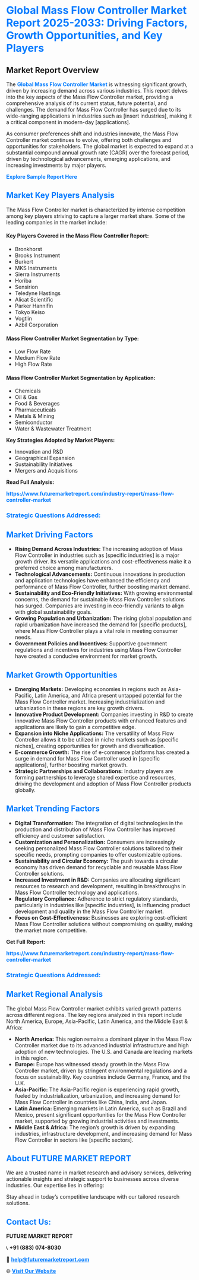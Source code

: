 <h1 style="color: #007BFF;">Global Mass Flow Controller Market Report 2025-2033: Driving Factors, Growth Opportunities, and Key Players</h1>

<section id="overview">
<h2>Market Report Overview</h2>
<p>The <a href="https://www.futuremarketreport.com/industry-report/mass-flow-controller-market" style="color: #007BFF; text-decoration: none;"><strong>Global Mass Flow Controller Market</strong></a> is witnessing significant growth, driven by increasing demand across various industries. This report delves into the key aspects of the Mass Flow Controller market, providing a comprehensive analysis of its current status, future potential, and challenges. The demand for Mass Flow Controller has surged due to its wide-ranging applications in industries such as [insert industries], making it a critical component in modern-day [applications].</p>
<p>As consumer preferences shift and industries innovate, the Mass Flow Controller market continues to evolve, offering both challenges and opportunities for stakeholders. The global market is expected to expand at a substantial compound annual growth rate (CAGR) over the forecast period, driven by technological advancements, emerging applications, and increasing investments by major players.</p>
</section>

<section id="overview">
<p><a href="https://www.futuremarketreport.com/request-sample/reportId=101768" style="color: #007BFF; text-decoration: none;"><strong>Explore Sample Report Here</strong></a></p>
</section>

<section id="key-players">
<h2 style="color: #007BFF;">Market Key Players Analysis</h2>
<p>The Mass Flow Controller market is characterized by intense competition among key players striving to capture a larger market share. Some of the leading companies in the market include:</p>
<h4>Key Players Covered in the Mass Flow Controller Report:</h4>
<ul><li>Bronkhorst</li><li>Brooks Instrument</li><li>Burkert</li><li>MKS Instruments</li><li>Sierra Instruments</li><li>Horiba</li><li>Sensirion</li><li>Teledyne Hastings</li><li>Alicat Scientific</li><li>Parker Hannifin</li><li>Tokyo Keiso</li><li>Vogtlin</li><li>Azbil Corporation</li></ul>
<h4>Mass Flow Controller Market Segmentation by Type:</h4>
<ul><li>Low Flow Rate</li><li>Medium Flow Rate</li><li>High Flow Rate</li></ul>

<h4>Mass Flow Controller Market Segmentation by Application:</h4>
<ul><li>Chemicals</li><li>Oil &amp; Gas</li><li>Food &amp; Beverages</li><li>Pharmaceuticals</li><li>Metals &amp; Mining</li><li>Semiconductor</li><li>Water &amp; Wastewater Treatment</li></ul>
<p><strong>Key Strategies Adopted by Market Players:</strong></p>
<ul>
<li>Innovation and R&D</li>
<li>Geographical Expansion</li>
<li>Sustainability Initiatives</li>
<li>Mergers and Acquisitions</li>
</ul>
</section>

<section>
<p><strong>Read Full Analysis: </strong></p><a href="https://www.futuremarketreport.com/industry-report/mass-flow-controller-market" style="color: #007BFF; text-decoration: none;"><strong>https://www.futuremarketreport.com/industry-report/mass-flow-controller-market</strong></a>
<h3 style="color: #007BFF;">Strategic Questions Addressed:</h3>
</section>

<section id="driving-factors">
<h2 style="color: #007BFF;">Market Driving Factors</h2>
<ul>
<li><strong>Rising Demand Across Industries:</strong> The increasing adoption of Mass Flow Controller in industries such as [specific industries] is a major growth driver. Its versatile applications and cost-effectiveness make it a preferred choice among manufacturers.</li>
<li><strong>Technological Advancements:</strong> Continuous innovations in production and application technologies have enhanced the efficiency and performance of Mass Flow Controller, further boosting market demand.</li>
<li><strong>Sustainability and Eco-Friendly Initiatives:</strong> With growing environmental concerns, the demand for sustainable Mass Flow Controller solutions has surged. Companies are investing in eco-friendly variants to align with global sustainability goals.</li>
<li><strong>Growing Population and Urbanization:</strong> The rising global population and rapid urbanization have increased the demand for [specific products], where Mass Flow Controller plays a vital role in meeting consumer needs.</li>
<li><strong>Government Policies and Incentives:</strong> Supportive government regulations and incentives for industries using Mass Flow Controller have created a conducive environment for market growth.</li>
</ul>
</section>

<section id="growth-opportunities">
<h2 style="color: #007BFF;">Market Growth Opportunities</h2>
<ul>
<li><strong>Emerging Markets:</strong> Developing economies in regions such as Asia-Pacific, Latin America, and Africa present untapped potential for the Mass Flow Controller market. Increasing industrialization and urbanization in these regions are key growth drivers.</li>
<li><strong>Innovative Product Development:</strong> Companies investing in R&D to create innovative Mass Flow Controller products with enhanced features and applications are likely to gain a competitive edge.</li>
<li><strong>Expansion into Niche Applications:</strong> The versatility of Mass Flow Controller allows it to be utilized in niche markets such as [specific niches], creating opportunities for growth and diversification.</li>
<li><strong>E-commerce Growth:</strong> The rise of e-commerce platforms has created a surge in demand for Mass Flow Controller used in [specific applications], further boosting market growth.</li>
<li><strong>Strategic Partnerships and Collaborations:</strong> Industry players are forming partnerships to leverage shared expertise and resources, driving the development and adoption of Mass Flow Controller products globally.</li>
</ul>
</section>

<section id="trending-factors">
<h2 style="color: #007BFF;">Market Trending Factors</h2>
<ul>
<li><strong>Digital Transformation:</strong> The integration of digital technologies in the production and distribution of Mass Flow Controller has improved efficiency and customer satisfaction.</li>
<li><strong>Customization and Personalization:</strong> Consumers are increasingly seeking personalized Mass Flow Controller solutions tailored to their specific needs, prompting companies to offer customizable options.</li>
<li><strong>Sustainability and Circular Economy:</strong> The push towards a circular economy has driven demand for recyclable and reusable Mass Flow Controller solutions.</li>
<li><strong>Increased Investment in R&D:</strong> Companies are allocating significant resources to research and development, resulting in breakthroughs in Mass Flow Controller technology and applications.</li>
<li><strong>Regulatory Compliance:</strong> Adherence to strict regulatory standards, particularly in industries like [specific industries], is influencing product development and quality in the Mass Flow Controller market.</li>
<li><strong>Focus on Cost-Effectiveness:</strong> Businesses are exploring cost-efficient Mass Flow Controller solutions without compromising on quality, making the market more competitive.</li>
</ul>
</section>

<section>
<p><strong>Get Full Report: </strong></p><a href="https://www.futuremarketreport.com/industry-report/mass-flow-controller-market" style="color: #007BFF; text-decoration: none;"><strong>https://www.futuremarketreport.com/industry-report/mass-flow-controller-market</strong></a>
<h3 style="color: #007BFF;">Strategic Questions Addressed:</h3>
</section>


<section id="regional-analysis">
<h2 style="color: #007BFF;">Market Regional Analysis</h2>
<p>The global Mass Flow Controller market exhibits varied growth patterns across different regions. The key regions analyzed in this report include North America, Europe, Asia-Pacific, Latin America, and the Middle East & Africa:</p>
<ul>
<li><strong>North America:</strong> This region remains a dominant player in the Mass Flow Controller market due to its advanced industrial infrastructure and high adoption of new technologies. The U.S. and Canada are leading markets in this region.</li>
<li><strong>Europe:</strong> Europe has witnessed steady growth in the Mass Flow Controller market, driven by stringent environmental regulations and a focus on sustainability. Key countries include Germany, France, and the U.K.</li>
<li><strong>Asia-Pacific:</strong> The Asia-Pacific region is experiencing rapid growth, fueled by industrialization, urbanization, and increasing demand for Mass Flow Controller in countries like China, India, and Japan.</li>
<li><strong>Latin America:</strong> Emerging markets in Latin America, such as Brazil and Mexico, present significant opportunities for the Mass Flow Controller market, supported by growing industrial activities and investments.</li>
<li><strong>Middle East & Africa:</strong> The region’s growth is driven by expanding industries, infrastructure development, and increasing demand for Mass Flow Controller in sectors like [specific sectors].</li>
</ul>
</section>

<footer>
<h2 style="color: #007BFF;">About FUTURE MARKET REPORT</h2>
<p>We are a trusted name in market research and advisory services, delivering actionable insights and strategic support to businesses across diverse industries. Our expertise lies in offering:</p>

<p>Stay ahead in today’s competitive landscape with our tailored research solutions.</p>

<h2 style="color: #007BFF;">Contact Us:</h2>
<p><strong>FUTURE MARKET REPORT</strong></p>
<p>📞 <strong>+91 (883) 074-8030</strong></p>
<p>📧 <strong><a href="mailto:help@futuremarketreport.com" style="color: #007BFF;">help@futuremarketreport.com</a></strong></p>
<p>🌐 <strong><a href="https://www.futuremarketreport.com/" style="color: #007BFF;">Visit Our Website</a></strong></p>
</footer>